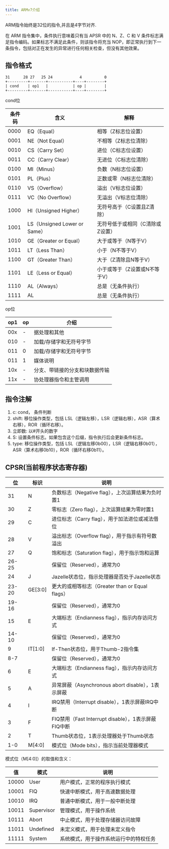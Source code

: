 ```yaml
---
title: ARMv7介绍
---
```


ARM指令始终是32位的指令,并且是4字节对齐.

在 ARM 指令集中，条件执行意味着只有当 APSR 中的 N、Z、C 和 V 条件标志满足指令编码。如果标志不满足此条件，则该指令将充当 NOP，即正常执行到下一条指令，包括对正在发生的异常进行任何相关检查，但没有其他效果。

## 指令格式

  ```text
  31      28 27   25 24            4          0
  +---------+-------+-----------+----+--------+
  | cond    | op1   |           | op |        |
  +---------+-------+-----------+----+--------+
  ```

cond位

| 条件码 | 含义            | 解释                         |
|-------|----------------|-----------------------------|
| 0000  | EQ（Equal）     | 相等（Z标志位设置）          |
| 0001  | NE（Not Equal） | 不相等（Z标志位清除）        |
| 0010  | CS（Carry Set） | 进位（C标志位设置）          |
| 0011  | CC（Carry Clear）| 无进位（C标志位清除）        |
| 0100  | MI（Minus）     | 负数（N标志位设置）          |
| 0101  | PL（Plus）      | 正数或零（N标志位清除）      |
| 0110  | VS（Overflow）  | 溢出（V标志位设置）          |
| 0111  | VC（No Overflow）| 无溢出（V标志位清除）        |
| 1000  | HI（Unsigned Higher）| 无符号高于（C设置且Z清除）|
| 1001  | LS（Unsigned Lower or Same）| 无符号低于或相同（C清除或Z设置）|
| 1010  | GE（Greater or Equal）| 大于或等于（N等于V）    |
| 1011  | LT（Less Than） | 小于（N不等于V）             |
| 1100  | GT（Greater Than）| 大于（Z清除且N等于V）      |
| 1101  | LE（Less or Equal）| 小于或等于（Z设置或N不等于V）|
| 1110  | AL（Always）    | 总是（无条件执行）           |
| 1111  | AL             | 总是（无条件执行）           |


op位

| op1 | op | 介绍 |
|--|--|--|
| 00x | - | 据处理和其他 |
| 010 | - | 加载/存储字和无符号字节 |
| 011 | 0 | 加载/存储字和无符号字节 |
| 011 | 1 | 媒体说明 |
| 10x | - | 分支、带链接的分支和块数据传输 |
| 11x | - | 协处理器指令和主管调用 |

## 指令注解

1. c: cond， 条件判断
2. shift: 移位操作类型，包括 LSL（逻辑左移），LSR（逻辑右移），ASR（算术右移），ROR（循环右移）。
3. 立即数: 以#开头的数字
4. S: 设置条件标志。如果包含这个后缀，指令执行后会更新条件标志。
4. type: 移位操作类型，包括 LSL（逻辑左移0b00），LSR（逻辑右移0b01），ASR（算术右移0b10），ROR（循环右移0b11）。

## CPSR(当前程序状态寄存器)

| 位    | 标识    | 说明                                        |
|-------|---------|---------------------------------------------|
| 31    | N       | 负数标志（Negative flag），上次运算结果为负时置1 |
| 30    | Z       | 零标志（Zero flag），上次运算结果为零时置1       |
| 29    | C       | 进位标志（Carry flag），用于加法进位或减法借位   |
| 28    | V       | 溢出标志（Overflow flag），用于指示有符号数溢出  |
| 27    | Q       | 饱和标志（Saturation flag），用于指示饱和运算   |
| 26-25 |         | 保留位（Reserved），通常为0                  |
| 24    | J       | Jazelle状态位，指示处理器是否处于Jazelle状态  |
| 23-20 | GE[3:0] | 更大的或相等标志（Greater than or Equal flags）|
| 19-16 |         | 保留位（Reserved），通常为0                  |
| 15    | E       | 大端标志（Endianness flag），指示内存访问方式    |
| 14-10 |         | 保留位（Reserved），通常为0                  |
| 9     | IT[1:0] | If-Then状态位，用于Thumb-2指令集              |
| 8-7   |         | 保留位（Reserved），通常为0                  |
| 6     | E       | 大端标志（Endianness flag），指示内存访问方式    |
| 5     | A       | 异常屏蔽（Asynchronous abort disable），1表示屏蔽|
| 4     | I       | IRQ禁用（Interrupt disable），1表示屏蔽IRQ中断 |
| 3     | F       | FIQ禁用（Fast Interrupt disable），1表示屏蔽FIQ中断|
| 2     | T       | Thumb状态位，1表示处理器处于Thumb状态        |
| 1-0   | M[4:0]  | 模式位（Mode bits），指示当前处理器模式       |

模式位（M[4:0]）的取值和含义：

| 值   | 模式      | 说明                                    |
|------|-----------|-----------------------------------------|
| 10000| User      | 用户模式，正常的程序执行模式             |
| 10001| FIQ       | 快速中断模式，用于高速数据处理           |
| 10010| IRQ       | 普通中断模式，用于一般中断处理           |
| 10011| Supervisor| 管理模式，用于操作系统                |
| 10111| Abort     | 中止模式，用于处理存储器访问故障         |
| 11011| Undefined | 未定义模式，用于处理未定义指令           |
| 11111| System    | 系统模式，用于操作系统运行中的特权任务   |

